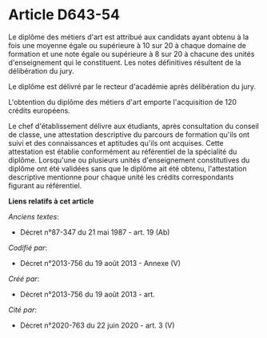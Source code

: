 # Article D643-54

Le diplôme des métiers d'art est attribué aux candidats ayant obtenu à la fois une moyenne égale ou supérieure à 10 sur 20 à
chaque domaine de formation et une note égale ou supérieure à 8 sur 20 à chacune des unités d'enseignement qui le
constituent. Les notes définitives résultent de la délibération du jury.

Le diplôme est délivré par le recteur d'académie après délibération du jury.

L'obtention du diplôme des métiers d'art emporte l'acquisition de 120 crédits européens.

Le chef d'établissement délivre aux étudiants, après consultation du conseil de classe, une attestation descriptive du
parcours de formation qu'ils ont suivi et des connaissances et aptitudes qu'ils ont acquises. Cette attestation est établie
conformément au référentiel de la spécialité du diplôme. Lorsqu'une ou plusieurs unités d'enseignement constitutives du
diplôme ont été validées sans que le diplôme ait été obtenu, l'attestation descriptive mentionne pour chaque unité les
crédits correspondants figurant au référentiel.

**Liens relatifs à cet article**

_Anciens textes_:

  - Décret n°87-347 du 21 mai 1987 - art. 19 (Ab)

_Codifié par_:

  - Décret n°2013-756 du 19 août 2013 -  Annexe (V)

_Créé par_:

  - Décret n°2013-756 du 19 août 2013 - art.

_Cité par_:

  - Décret n°2020-763 du 22 juin 2020 - art. 3 (V)
